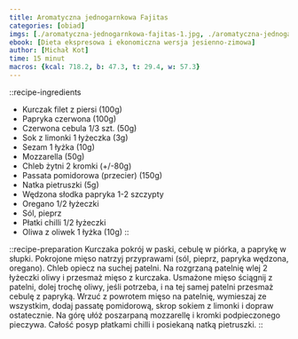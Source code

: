 ```yaml
---
title: Aromatyczna jednogarnkowa Fajitas
categories: [obiad]
imgs: [./aromatyczna-jednogarnkowa-fajitas-1.jpg, ./aromatyczna-jednogarnkowa-fajitas-2.jpg]
ebook: [Dieta ekspresowa i ekonomiczna wersja jesienno-zimowa]
author: [Michał Kot]
time: 15 minut
macros: {kcal: 718.2, b: 47.3, t: 29.4, w: 57.3}
---
```


::recipe-ingredients
- Kurczak filet z piersi (100g)
- Papryka czerwona (100g)
- Czerwona cebula 1/3 szt. (50g)
- Sok z limonki 1 łyżeczka (3g)
- Sezam 1 łyżka (10g)
- Mozzarella (50g)
- Chleb żytni 2 kromki (+/-80g)
- Passata pomidorowa (przecier) (150g)
- Natka pietruszki (5g)
- Wędzona słodka papryka 1-2 szczypty
- Oregano 1/2 łyżeczki
- Sól, pieprz
- Płatki chilli 1/2 łyżeczki
- Oliwa z oliwek 1 łyżka (10g)
::

::recipe-preparation
Kurczaka pokrój w paski, cebulę w piórka, a paprykę w słupki. Pokrojone mięso natrzyj przyprawami (sól, pieprz, papryka wędzona, oregano). Chleb opiecz na suchej patelni. Na rozgrzaną patelnię wlej 2 łyżeczki oliwy i przesmaż mięso z kurczaka. Usmażone mięso ściągnij z patelni, dolej trochę oliwy, jeśli potrzeba, i na tej samej patelni przesmaż cebulę z papryką. Wrzuć z powrotem mięso na patelnię, wymieszaj ze wszystkim, dodaj passatę pomidorową, skrop sokiem z limonki i dopraw ostatecznie. Na górę ułóż poszarpaną mozzarellę i kromki podpieczonego pieczywa. Całość posyp płatkami chilli i posiekaną natką pietruszki.
::